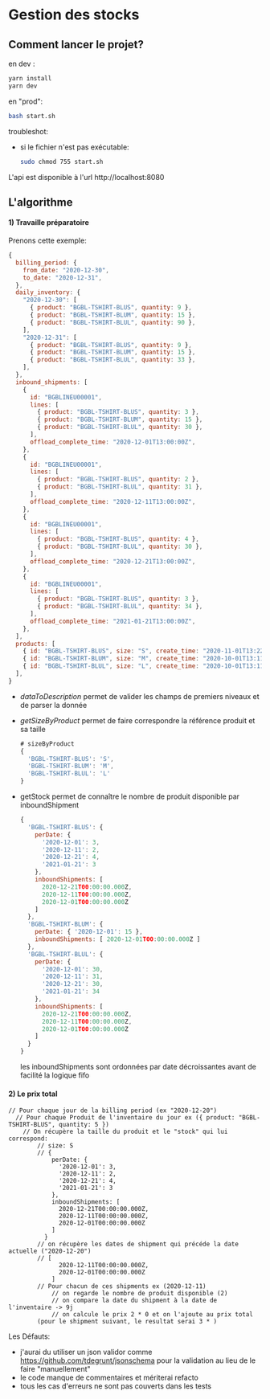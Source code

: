 # Gestion des stocks



## Comment lancer le projet?

en dev :

```bash
yarn install
yarn dev
```



en "prod":

```bash
bash start.sh
```

troubleshot:

- si le fichier n'est pas exécutable:

  ```bash
  sudo chmod 755 start.sh
  ```



L'api est disponible à l'url http://localhost:8080

## L'algorithme

#### 1) Travaille préparatoire

Prenons cette exemple:

```js
{
  billing_period: {
    from_date: "2020-12-30",
    to_date: "2020-12-31",
  },
  daily_inventory: {
    "2020-12-30": [
      { product: "BGBL-TSHIRT-BLUS", quantity: 9 },
      { product: "BGBL-TSHIRT-BLUM", quantity: 15 },
      { product: "BGBL-TSHIRT-BLUL", quantity: 90 },
    ],
    "2020-12-31": [
      { product: "BGBL-TSHIRT-BLUS", quantity: 9 },
      { product: "BGBL-TSHIRT-BLUM", quantity: 15 },
      { product: "BGBL-TSHIRT-BLUL", quantity: 33 },
    ],
  },
  inbound_shipments: [
    {
      id: "BGBLINEU00001",
      lines: [
        { product: "BGBL-TSHIRT-BLUS", quantity: 3 },
        { product: "BGBL-TSHIRT-BLUM", quantity: 15 },
        { product: "BGBL-TSHIRT-BLUL", quantity: 30 },
      ],
      offload_complete_time: "2020-12-01T13:00:00Z",
    },
    {
      id: "BGBLINEU00001",
      lines: [
        { product: "BGBL-TSHIRT-BLUS", quantity: 2 },
        { product: "BGBL-TSHIRT-BLUL", quantity: 31 },
      ],
      offload_complete_time: "2020-12-11T13:00:00Z",
    },
    {
      id: "BGBLINEU00001",
      lines: [
        { product: "BGBL-TSHIRT-BLUS", quantity: 4 },
        { product: "BGBL-TSHIRT-BLUL", quantity: 30 },
      ],
      offload_complete_time: "2020-12-21T13:00:00Z",
    },
    {
      id: "BGBLINEU00001",
      lines: [
        { product: "BGBL-TSHIRT-BLUS", quantity: 3 },
        { product: "BGBL-TSHIRT-BLUL", quantity: 34 },
      ],
      offload_complete_time: "2021-01-21T13:00:00Z",
    },
  ],
  products: [
    { id: "BGBL-TSHIRT-BLUS", size: "S", create_time: "2020-11-01T13:22:33Z" },
    { id: "BGBL-TSHIRT-BLUM", size: "M", create_time: "2020-10-01T13:11:31Z" },
    { id: "BGBL-TSHIRT-BLUL", size: "L", create_time: "2020-10-01T13:11:31Z" },
  ],
}
```



- *dataToDescription* permet de valider les champs de premiers niveaux et de parser la donnée

- *getSizeByProduct* permet de faire correspondre la référence produit et sa taille

  ```js
  # sizeByProduct
  {
    'BGBL-TSHIRT-BLUS': 'S',
    'BGBL-TSHIRT-BLUM': 'M',
    'BGBL-TSHIRT-BLUL': 'L'
  }
  ```

   

- getStock permet de connaître le nombre de produit disponible par inboundShipment

  ```js
  {
    'BGBL-TSHIRT-BLUS': {
      perDate: {
        '2020-12-01': 3,
        '2020-12-11': 2,
        '2020-12-21': 4,
        '2021-01-21': 3
      },
      inboundShipments: [
        2020-12-21T00:00:00.000Z,
        2020-12-11T00:00:00.000Z,
        2020-12-01T00:00:00.000Z
      ]
    },
    'BGBL-TSHIRT-BLUM': {
      perDate: { '2020-12-01': 15 },
      inboundShipments: [ 2020-12-01T00:00:00.000Z ]
    },
    'BGBL-TSHIRT-BLUL': {
      perDate: {
        '2020-12-01': 30,
        '2020-12-11': 31,
        '2020-12-21': 30,
        '2021-01-21': 34
      },
      inboundShipments: [
        2020-12-21T00:00:00.000Z,
        2020-12-11T00:00:00.000Z,
        2020-12-01T00:00:00.000Z
      ]
    }
  }
  ```

  les inboundShipments sont ordonnées par date décroissantes avant de facilité la logique fifo

#### 2) Le prix total

```
// Pour chaque jour de la billing period (ex "2020-12-20")
  // Pour chaque Produit de l'inventaire du jour ex ({ product: "BGBL-TSHIRT-BLUS", quantity: 5 })
	// On récupère la taille du produit et le "stock" qui lui correspond:
		// size: S
		// {
            perDate: {
              '2020-12-01': 3,
              '2020-12-11': 2,
              '2020-12-21': 4,
              '2021-01-21': 3
            },
            inboundShipments: [
              2020-12-21T00:00:00.000Z,
              2020-12-11T00:00:00.000Z,
              2020-12-01T00:00:00.000Z
            ]
          }
		// on récupère les dates de shipment qui précéde la date actuelle ("2020-12-20")
		// [
              2020-12-11T00:00:00.000Z,
              2020-12-01T00:00:00.000Z
            ]
		// Pour chacun de ces shipments ex (2020-12-11)
			// on regarde le nombre de produit disponible (2)
			// on compare la date du shipment à la date de l'inventaire -> 9j
			// on calcule le prix 2 * 0 et on l'ajoute au prix total
		(pour le shipment suivant, le resultat serai 3 * )
```



Les Défauts:

- j'aurai du utiliser un json validor comme https://github.com/tdegrunt/jsonschema pour la validation au lieu de le faire "manuellement"
- le code manque de commentaires et mériterai refacto
- tous les cas d'erreurs ne sont pas couverts dans les tests